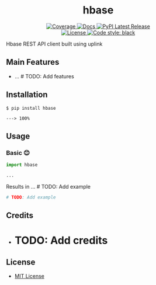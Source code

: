 <h1 align="center">
   <strong>hbase</strong>
</h1>

<p align="center">
    <a href="https://codecov.io/gh/CapgeminiInventIDE/hbase" target="_blank">
        <img src="https://img.shields.io/codecov/c/github/CapgeminiInventIDE/hbase?color=%2334D058" alt="Coverage">
    </a>
    <a href="https://CapgeminiInventIDE.github.io/hbase" target="_blank">
        <img src="https://img.shields.io/badge/docs-mkdocs%20material-blue.svg?style=flat" alt="Docs">
    </a>
    <a href="https://pypi.org/project/hbase/" target="_blank">
        <img src="https://img.shields.io/pypi/v/hbase.svg" alt="PyPI Latest Release">
    </a>
    <br /><a href="https://github.com/CapgeminiInventIDE/hbase/blob/main/LICENSE" target="_blank">
        <img src="https://img.shields.io/github/license/CapgeminiInventIDE/hbase.svg" alt="License">
    </a>
    <a href="https://github.com/psf/black" target="_blank">
        <img src="https://img.shields.io/badge/code%20style-black-000000.svg" alt="Code style: black">
    </a>
</p>

Hbase REST API client built using uplink

## Main Features

- ... # TODO: Add features

## Installation

<div class="termy">

```console
$ pip install hbase

---> 100%
```

</div>

## Usage

### Basic 😊

```python
import hbase

...
```

Results in ... # TODO: Add example

```python
# TODO: Add example
```

## Credits

- # TODO: Add credits

## License

* [MIT License](/LICENSE)
